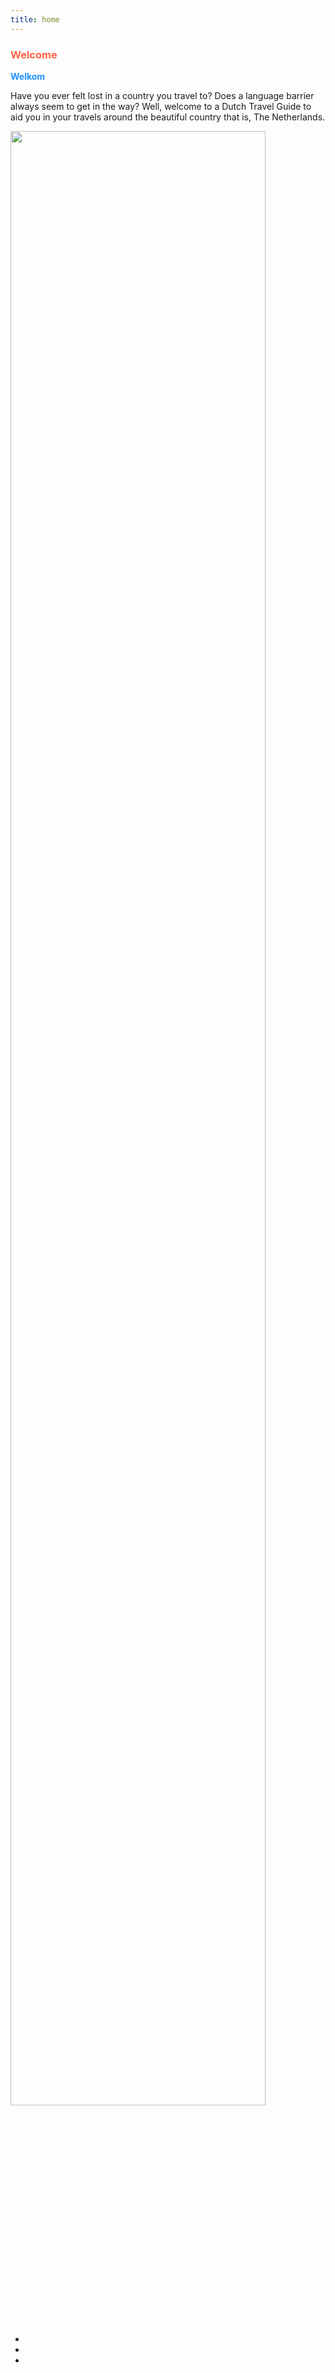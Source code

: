 ```yaml
---
title: home
---
```


<h3 style="color:Tomato;"><b>Welcome</b></h3>
<p style="color:DodgerBlue;"><b>Welkom</b></p>
<p>Have you ever felt lost in a country you travel to? Does a language barrier always seem to get in the way? Well, welcome to a Dutch Travel Guide to aid you in your travels around the beautiful country that is, The Netherlands. </p>

<div class="row">
<div class ="col-sm-4">
<img src="https://upload.wikimedia.org/wikipedia/commons/2/20/Flag_of_the_Netherlands.svg" style="width:90%"/>
<ul>
<li></li>
<li></li>
<li></li>
</ul>
